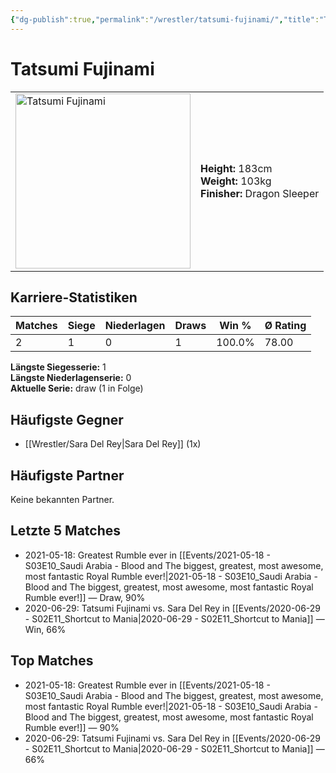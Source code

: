 ```yaml
---
{"dg-publish":true,"permalink":"/wrestler/tatsumi-fujinami/","title":"Tatsumi Fujinami","tags":["wrestler"],"noteIcon":""}
---
```



# Tatsumi Fujinami

<table>
        <tr>
        <td><img src="https://github.com/CptSpaulding1980/choke-slam-wrestling/releases/download/images/Tatsumi_Fujinami.png" width="280" alt="Tatsumi Fujinami"></td>
        <td>
        <b>Height:</b> 183cm<br>
        <b>Weight:</b> 103kg<br>
        <b>Finisher:</b> Dragon Sleeper<br>
        </td>
        </tr>
        </table>
        

## Karriere-Statistiken

| Matches | Siege | Niederlagen | Draws | Win % | Ø Rating |
|---------|-------|-------------|-------|-------|-----------|
| 2 | 1 | 0 | 1 | 100.0% | 78.00 |

**Längste Siegesserie:** 1<br>**Längste Niederlagenserie:** 0<br>**Aktuelle Serie:** draw (1 in Folge)


## Häufigste Gegner
- [[Wrestler/Sara Del Rey\|Sara Del Rey]] (1x)

## Häufigste Partner
Keine bekannten Partner.

## Letzte 5 Matches
- 2021-05-18: Greatest Rumble ever in [[Events/2021-05-18 - S03E10_Saudi Arabia - Blood and The biggest, greatest, most awesome, most fantastic Royal Rumble ever!\|2021-05-18 - S03E10_Saudi Arabia - Blood and The biggest, greatest, most awesome, most fantastic Royal Rumble ever!]] — Draw, 90%
- 2020-06-29: Tatsumi Fujinami vs. Sara Del Rey in [[Events/2020-06-29 - S02E11_Shortcut to Mania\|2020-06-29 - S02E11_Shortcut to Mania]] — Win, 66%

## Top Matches
- 2021-05-18: Greatest Rumble ever in [[Events/2021-05-18 - S03E10_Saudi Arabia - Blood and The biggest, greatest, most awesome, most fantastic Royal Rumble ever!\|2021-05-18 - S03E10_Saudi Arabia - Blood and The biggest, greatest, most awesome, most fantastic Royal Rumble ever!]] — 90%
- 2020-06-29: Tatsumi Fujinami vs. Sara Del Rey in [[Events/2020-06-29 - S02E11_Shortcut to Mania\|2020-06-29 - S02E11_Shortcut to Mania]] — 66%
